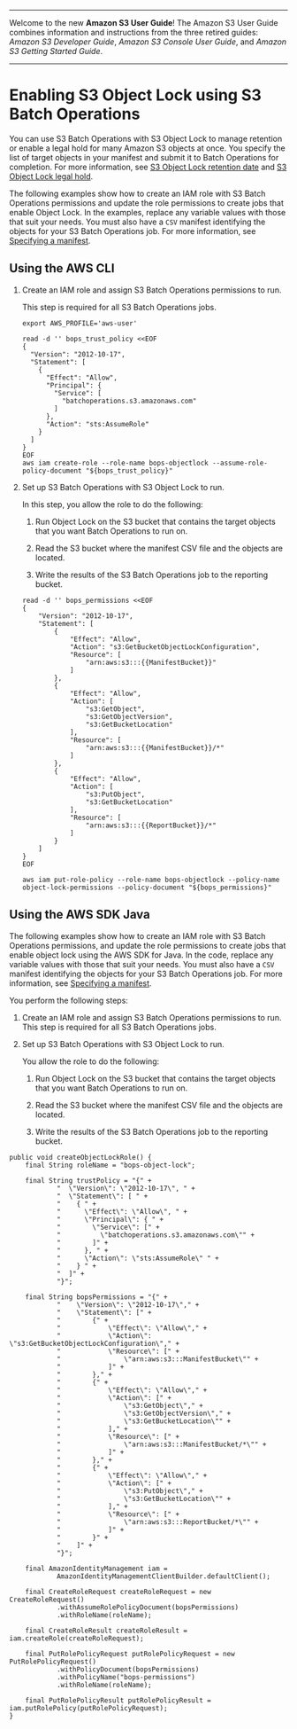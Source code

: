 --------

Welcome to the new **Amazon S3 User Guide**\! The Amazon S3 User Guide combines information and instructions from the three retired guides: *Amazon S3 Developer Guide*, *Amazon S3 Console User Guide*, and *Amazon S3 Getting Started Guide*\.

--------

# Enabling S3 Object Lock using S3 Batch Operations<a name="batch-ops-object-lock"></a>

You can use S3 Batch Operations with S3 Object Lock to manage retention or enable a legal hold for many Amazon S3 objects at once\. You specify the list of target objects in your manifest and submit it to Batch Operations for completion\. For more information, see [S3 Object Lock retention date](batch-ops-retention-date.md) and [S3 Object Lock legal hold](batch-ops-legal-hold.md)\. 

The following examples show how to create an IAM role with S3 Batch Operations permissions and update the role permissions to create jobs that enable Object Lock\. In the examples, replace any variable values with those that suit your needs\. You must also have a `CSV` manifest identifying the objects for your S3 Batch Operations job\. For more information, see [Specifying a manifest](batch-ops-basics.md#specify-batchjob-manifest)\.

## Using the AWS CLI<a name="batchops-example-cli-object-lock"></a>

1. Create an IAM role and assign S3 Batch Operations permissions to run\.

   This step is required for all S3 Batch Operations jobs\.

   ```
   export AWS_PROFILE='aws-user'
   
   read -d '' bops_trust_policy <<EOF
   {
     "Version": "2012-10-17", 
     "Statement": [ 
       { 
         "Effect": "Allow", 
         "Principal": { 
           "Service": [
             "batchoperations.s3.amazonaws.com"
           ]
         }, 
         "Action": "sts:AssumeRole" 
       } 
     ]
   }
   EOF
   aws iam create-role --role-name bops-objectlock --assume-role-policy-document "${bops_trust_policy}"
   ```

1. Set up S3 Batch Operations with S3 Object Lock to run\.

   In this step, you allow the role to do the following:

   1. Run Object Lock on the S3 bucket that contains the target objects that you want Batch Operations to run on\.

   1. Read the S3 bucket where the manifest CSV file and the objects are located\.

   1. Write the results of the S3 Batch Operations job to the reporting bucket\.

   ```
   read -d '' bops_permissions <<EOF
   {
       "Version": "2012-10-17",
       "Statement": [
           {
               "Effect": "Allow",
               "Action": "s3:GetBucketObjectLockConfiguration",
               "Resource": [
                   "arn:aws:s3:::{{ManifestBucket}}"
               ]
           },
           {
               "Effect": "Allow",
               "Action": [
                   "s3:GetObject",
                   "s3:GetObjectVersion",
                   "s3:GetBucketLocation"
               ],
               "Resource": [
                   "arn:aws:s3:::{{ManifestBucket}}/*"
               ]
           },
           {
               "Effect": "Allow",
               "Action": [
                   "s3:PutObject",
                   "s3:GetBucketLocation"
               ],
               "Resource": [
                   "arn:aws:s3:::{{ReportBucket}}/*"
               ]
           }
       ]
   }
   EOF
   
   aws iam put-role-policy --role-name bops-objectlock --policy-name object-lock-permissions --policy-document "${bops_permissions}"
   ```

## Using the AWS SDK Java<a name="batchops-examples-java-object-lock"></a>

The following examples show how to create an IAM role with S3 Batch Operations permissions, and update the role permissions to create jobs that enable object lock using the AWS SDK for Java\. In the code, replace any variable values with those that suit your needs\. You must also have a `CSV` manifest identifying the objects for your S3 Batch Operations job\. For more information, see [Specifying a manifest](batch-ops-basics.md#specify-batchjob-manifest)\.

You perform the following steps:

1. Create an IAM role and assign S3 Batch Operations permissions to run\. This step is required for all S3 Batch Operations jobs\.

1. Set up S3 Batch Operations with S3 Object Lock to run\.

   You allow the role to do the following:

   1. Run Object Lock on the S3 bucket that contains the target objects that you want Batch Operations to run on\.

   1. Read the S3 bucket where the manifest CSV file and the objects are located\.

   1. Write the results of the S3 Batch Operations job to the reporting bucket\.

```
public void createObjectLockRole() {
    final String roleName = "bops-object-lock";

    final String trustPolicy = "{" +
            "  \"Version\": \"2012-10-17\", " +
            "  \"Statement\": [ " +
            "    { " +
            "      \"Effect\": \"Allow\", " +
            "      \"Principal\": { " +
            "        \"Service\": [" +
            "          \"batchoperations.s3.amazonaws.com\"" +
            "        ]" +
            "      }, " +
            "      \"Action\": \"sts:AssumeRole\" " +
            "    } " +
            "  ]" +
            "}";

    final String bopsPermissions = "{" +
            "    \"Version\": \"2012-10-17\"," +
            "    \"Statement\": [" +
            "        {" +
            "            \"Effect\": \"Allow\"," +
            "            \"Action\": \"s3:GetBucketObjectLockConfiguration\"," +
            "            \"Resource\": [" +
            "                \"arn:aws:s3:::ManifestBucket\"" +
            "            ]" +
            "        }," +
            "        {" +
            "            \"Effect\": \"Allow\"," +
            "            \"Action\": [" +
            "                \"s3:GetObject\"," +
            "                \"s3:GetObjectVersion\"," +
            "                \"s3:GetBucketLocation\"" +
            "            ]," +
            "            \"Resource\": [" +
            "                \"arn:aws:s3:::ManifestBucket/*\"" +
            "            ]" +
            "        }," +
            "        {" +
            "            \"Effect\": \"Allow\"," +
            "            \"Action\": [" +
            "                \"s3:PutObject\"," +
            "                \"s3:GetBucketLocation\"" +
            "            ]," +
            "            \"Resource\": [" +
            "                \"arn:aws:s3:::ReportBucket/*\"" +
            "            ]" +
            "        }" +
            "    ]" +
            "}";

    final AmazonIdentityManagement iam =
            AmazonIdentityManagementClientBuilder.defaultClient();

    final CreateRoleRequest createRoleRequest = new CreateRoleRequest()
            .withAssumeRolePolicyDocument(bopsPermissions)
            .withRoleName(roleName);

    final CreateRoleResult createRoleResult = iam.createRole(createRoleRequest);

    final PutRolePolicyRequest putRolePolicyRequest = new PutRolePolicyRequest()
            .withPolicyDocument(bopsPermissions)
            .withPolicyName("bops-permissions")
            .withRoleName(roleName);

    final PutRolePolicyResult putRolePolicyResult = iam.putRolePolicy(putRolePolicyRequest);
}
```
